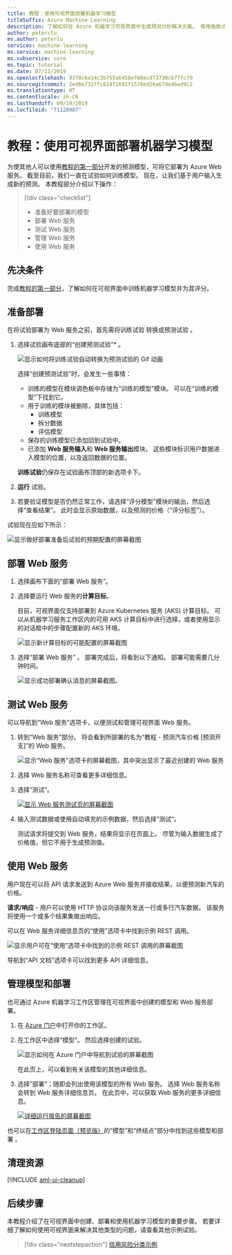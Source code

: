 ```yaml
---
title: 教程：使用可视界面部署机器学习模型
titleSuffix: Azure Machine Learning
description: 了解如何在 Azure 机器学习可视界面中生成预测分析解决方案。 使用拖放式模块训练、评分和部署机器学习模型。 本教程是有关使用线性回归预测汽车价格的、由两个部分构成的教程系列的第二部分。
author: peterclu
ms.author: peterlu
services: machine-learning
ms.service: machine-learning
ms.subservice: core
ms.topic: tutorial
ms.date: 07/11/2019
ms.openlocfilehash: 9378c6a14c3b755a6456ef68ecd73730cb77fc79
ms.sourcegitcommit: 2ed6e731ffc614f1691f1578ed26a67de46ed9c2
ms.translationtype: HT
ms.contentlocale: zh-CN
ms.lasthandoff: 09/19/2019
ms.locfileid: "71128987"
---
```

# <a name="tutorial-deploy-a-machine-learning-model-with-the-visual-interface"></a>教程：使用可视界面部署机器学习模型

为使其他人可以使用[教程的第一部分](ui-tutorial-automobile-price-train-score.md)开发的预测模型，可将它部署为 Azure Web 服务。 截至目前，我们一直在试验如何训练模型。 现在，让我们基于用户输入生成新的预测。 本教程部分介绍以下操作：

> [!div class="checklist"]
> * 准备好要部署的模型
> * 部署 Web 服务
> * 测试 Web 服务
> * 管理 Web 服务
> * 使用 Web 服务

## <a name="prerequisites"></a>先决条件

完成[教程的第一部分](ui-tutorial-automobile-price-train-score.md)，了解如何在可视界面中训练机器学习模型并为其评分。

## <a name="prepare-for-deployment"></a>准备部署

在将试验部署为 Web 服务之前，首先需将训练试验  转换成预测试验  。

1. 选择试验画布底部的“创建预测试验”*  。

    ![显示如何将训练试验自动转换为预测试验的 Gif 动画](./media/ui-tutorial-automobile-price-deploy/deploy-web-service.gif)

    选择“创建预测试验”时，会发生一些事情： 
    
    * 训练的模型在模块调色板中存储为“训练的模型”模块。  可以在“训练的模型”下找到它。 
    * 用于训练的模块被删除，具体包括：
      * 训练模型
      * 拆分数据
      * 评估模型
    * 保存的训练模型已添加回到试验中。
    * 已添加 **Web 服务输入**和 **Web 服务输出**模块。 这些模块标识用户数据进入模型的位置，以及返回数据的位置。

    **训练试验**仍保存在试验画布顶部的新选项卡下。

1. **运行** 试验。

1. 若要验证模型是否仍然正常工作，请选择“评分模型”模块的输出，然后选择“查看结果”。   此时会显示原始数据，以及预测的价格（“评分标签”）。

试验现在应如下所示：  

![显示做好部署准备后试验的预期配置的屏幕截图](./media/ui-tutorial-automobile-price-deploy/predictive-graph.png)

## <a name="deploy-the-web-service"></a>部署 Web 服务

1. 选择画布下面的“部署 Web 服务”。 

1. 选择要运行 Web 服务的**计算目标**。

    目前，可视界面仅支持部署到 Azure Kubernetes 服务 (AKS) 计算目标。 可以从机器学习服务工作区内的可用 AKS 计算目标中进行选择，或者使用显示的对话框中的步骤配置新的 AKS 环境。

    ![显示新计算目标的可能配置的屏幕截图](./media/ui-tutorial-automobile-price-deploy/deploy-compute.png)

1. 选择“部署 Web 服务”  。 部署完成后，将看到以下通知。 部署可能需要几分钟时间。

    ![显示成功部署确认消息的屏幕截图。](./media/ui-tutorial-automobile-price-deploy/deploy-succeed.png)

## <a name="test-the-web-service"></a>测试 Web 服务

可以导航到“Web 服务”选项卡，以便测试和管理可视界面 Web 服务。 

1. 转到“Web 服务”部分。 将会看到所部署的名为“教程 - 预测汽车价格 [预测开支]”的 Web 服务。 

     ![显示“Web 服务”选项卡的屏幕截图，其中突出显示了最近创建的 Web 服务](./media/ui-tutorial-automobile-price-deploy/web-services.png)

1. 选择 Web 服务名称可查看更多详细信息。

1. 选择“测试”。 

    [![显示 Web 服务测试页的屏幕截图](./media/ui-tutorial-automobile-price-deploy/web-service-test.png)](./media/ui-tutorial-automobile-price-deploy/web-service-test.png#lightbox)

1. 输入测试数据或使用自动填充的示例数据，然后选择“测试”。 

    测试请求将提交到 Web 服务，结果将显示在页面上。 尽管为输入数据生成了价格值，但它不用于生成预测值。

## <a name="consume-the-web-service"></a>使用 Web 服务

用户现在可以将 API 请求发送到 Azure Web 服务并接收结果，以便预测新汽车的价格。

**请求/响应** - 用户可以使用 HTTP 协议向该服务发送一行或多行汽车数据。 该服务将使用一个或多个结果集做出响应。

可以在 Web 服务详细信息页的“使用”选项卡中找到示例 REST 调用。 

   ![显示用户可在“使用”选项卡中找到的示例 REST 调用的屏幕截图](./media/ui-tutorial-automobile-price-deploy/web-service-consume.png)

导航到“API 文档”选项卡可以找到更多 API 详细信息。 

## <a name="manage-models-and-deployments"></a>管理模型和部署

也可通过 Azure 机器学习工作区管理在可视界面中创建的模型和 Web 服务部署。

1. 在 [Azure 门户](https://portal.azure.com/)中打开你的工作区。  

1. 在工作区中选择“模型”。  然后选择创建的试验。

    ![显示如何在 Azure 门户中导航到试验的屏幕截图](./media/ui-tutorial-automobile-price-deploy/portal-models.png)

    在此页上，可以看到有关该模型的其他详细信息。

1. 选择“部署”；随即会列出使用该模型的所有 Web 服务。  选择 Web 服务名称会转到 Web 服务详细信息页。 在此页中，可以获取 Web 服务的更多详细信息。

    [![详细运行报告的屏幕截图](./media/ui-tutorial-automobile-price-deploy/deployment-details.png)](./media/ui-tutorial-automobile-price-deploy/deployment-details.png#lightbox)

也可以在[工作区登陆页面（预览版）](https://ml.azure.com)的“模型”和“终结点”部分中找到这些模型和部署   。

## <a name="clean-up-resources"></a>清理资源

[!INCLUDE [aml-ui-cleanup](../../../includes/aml-ui-cleanup.md)]

## <a name="next-steps"></a>后续步骤

本教程介绍了在可视界面中创建、部署和使用机器学习模型的重要步骤。 若要详细了解如何使用可视界面来解决其他类型的问题，请查看其他示例试验。

> [!div class="nextstepaction"]
> [信用风险分类示例](how-to-ui-sample-classification-predict-credit-risk-cost-sensitive.md)
